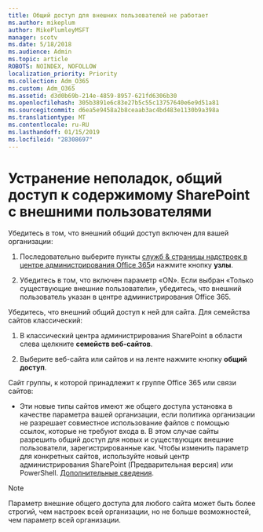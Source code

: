 ```yaml
---
title: Общий доступ для внешних пользователей не работает
ms.author: mikeplum
author: MikePlumleyMSFT
manager: scotv
ms.date: 5/18/2018
ms.audience: Admin
ms.topic: article
ROBOTS: NOINDEX, NOFOLLOW
localization_priority: Priority
ms.collection: Adm_O365
ms.custom: Adm_O365
ms.assetid: d3d0b69b-214e-4859-8957-621fd6306b30
ms.openlocfilehash: 305b3891e6c83e27b5c55c13757640e6e9d51a81
ms.sourcegitcommit: d6ea5e9458a2b8ceaab3ac4bd483e1130b9a398a
ms.translationtype: MT
ms.contentlocale: ru-RU
ms.lasthandoff: 01/15/2019
ms.locfileid: "28308697"
---
```

# <a name="fix-problems-sharing-sharepoint-content-with-external-users"></a>Устранение неполадок, общий доступ к содержимому SharePoint с внешними пользователями

Убедитесь в том, что внешний общий доступ включен для вашей организации:
  
1. Последовательно выберите пункты [служб &amp; страницы надстроек в центре администрирования Office 365](https://portal.office.com/adminportal/home#/Settings/ServicesAndAddIns)и нажмите кнопку **узлы**.
    
2. Убедитесь в том, что включен параметр «ON». Если выбран «Только существующие внешние пользователи», убедитесь, что внешний пользователь указан в центре администрирования Office 365.
    
Убедитесь, что внешний общий доступ к ней для сайта. Для семейства сайтов классический:
  
1. В классический центра администрирования SharePoint в области слева щелкните **семейств веб-сайтов**.
    
2. Выберите веб-сайта или сайтов и на ленте нажмите кнопку **общий доступ**.
    
Сайт группы, к которой принадлежит к группе Office 365 или связи сайтов:
  
- Эти новые типы сайтов имеют же общего доступа установка в качестве параметра вашей организации, если политика организации не разрешает совместное использование файлов с помощью ссылок, которые не требуют входа в. В этом случае сайты разрешить общий доступ для новых и существующих внешние пользователи, зарегистрированные как. Чтобы изменить параметр для конкретных сайтов, используйте новый центр администрирования SharePoint (Предварительная версия) или PowerShell. [Дополнительные сведения](https://go.microsoft.com/fwlink/?linkid=871863).
    
> [!NOTE]
> Параметр внешние общего доступа для любого сайта может быть более строгий, чем настроек всей организации, но не больше возможностей, чем параметр всей организации. 
  

